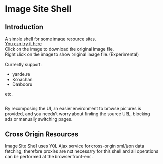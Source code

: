 # Image Site Shell
## Introduction
A simple shell for some image resource sites.<br/>
[You can try it here](https://iraka-c.github.io/Image-Site-Shell/index.html)<br/>
Click on the image to download the original image file.<br/>
Right click on the image to show original image file. (Experimental)<br/><br/>
Currently support:<br/>
* yande.re<br/>
* Konachan<br/>
* Danbooru<br/>
<!-- * Lolibooru<br/> -->
etc.<br/>
<br/>

By recomposing the UI, an easier environment to browse pictures is provided, and you needn't worry about finding the source URL, blocking ads or manually switching pages.

## Cross Origin Resources
Image Site Shell uses YQL Ajax service for cross-origin xml/json data fetching, therefore proxies are not necessary for this shell and all operations can be performed at the browser front-end.
